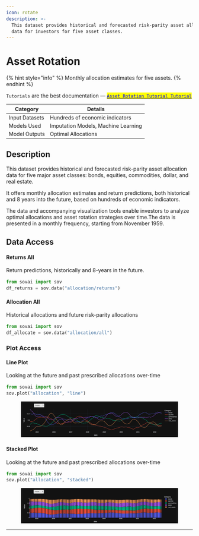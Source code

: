 ```yaml
---
icon: rotate
description: >-
  This dataset provides historical and forecasted risk-parity asset allocation
  data for investors for five asset classes.
---
```


# Asset Rotation

{% hint style="info" %}
Monthly allocation estimates for five assets.
{% endhint %}

`Tutorials` are the best documentation — [<mark style="color:blue;">`Asset Rotation Tutorial Tutorial`</mark>](https://colab.research.google.com/github/sovai-research/sovai-public/blob/main/notebooks/datasets/Asset%20Rotation%20and%20Allocation.ipynb)

<table data-column-title-hidden data-view="cards"><thead><tr><th>Category</th><th>Details</th></tr></thead><tbody><tr><td>Input Datasets</td><td>Hundreds of economic indicators</td></tr><tr><td>Models Used</td><td>Imputation Models, Machine Learning</td></tr><tr><td>Model Outputs</td><td>Optimal Allocations</td></tr></tbody></table>

## Description

This dataset provides historical and forecasted risk-parity asset allocation data for five major asset classes: bonds, equities, commodities, dollar, and real estate.&#x20;

It offers monthly allocation estimates and return predictions, both historical and 8 years into the future, based on hundreds of economic indicators.&#x20;

The data and accompanying visualization tools enable investors to analyze optimal allocations and asset rotation strategies over time.The data is presented in a monthly frequency, starting from November 1959.&#x20;

## Data Access

#### Returns All

Return predictions, historically and 8-years in the future.

```python
from sovai import sov 
df_returns = sov.data("allocation/returns")
```

#### Allocation All

Historical allocations and future risk-parity allocations

```python
from sovai import sov 
df_allocate = sov.data("allocation/all")
```

### Plot Access

#### Line Plot

Looking at the future and past prescribed allocations over-time

```python
from sovai import sov 
sov.plot("allocation", "line")
```

<figure><img src="../../.gitbook/assets/image (114).png" alt=""><figcaption></figcaption></figure>

#### Stacked Plot

Looking at the future and past prescribed allocations over-time

```python
from sovai import sov 
sov.plot("allocation", "stacked")
```

<figure><img src="../../.gitbook/assets/image (115).png" alt=""><figcaption></figcaption></figure>

***
